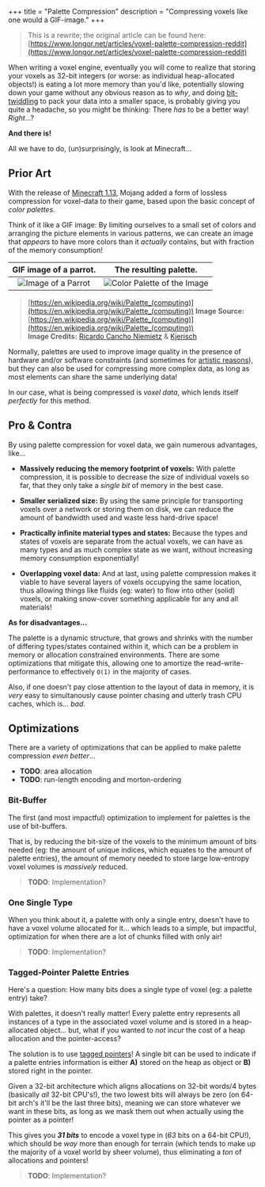 +++
title = "Palette Compression"
description = "Compressing voxels like one would a GIF-image."
+++

> This is a rewrite; the original article can be found here: [https://www.longor.net/articles/voxel-palette-compression-reddit](https://www.longor.net/articles/voxel-palette-compression-reddit)

When writing a voxel engine, eventually you will come to realize that storing your voxels as 32-bit integers (or worse: as individual heap-allocated objects!) is eating a lot more memory than you'd like, potentially slowing down your game without any obvious reason as to *why*, and doing [bit-twiddling](https://graphics.stanford.edu/~seander/bithacks.html) to pack your data into a smaller space, is probably giving you quite a headache, so you might be thinking: There *has* to be a better way! *Right*...?

**And there is!**

All we have to do, (un)surprisingly, is look at Minecraft...

## Prior Art

With the release of [Minecraft 1.13](https://minecraft.fandom.com/wiki/Java_Edition_1.13#Blocks_2), Mojang added a form of lossless compression for voxel-data to their game, based upon the basic concept of *color palettes*.

Think of it like a GIF image: By limiting ourselves to a small set of colors and arranging the picture elements in various patterns, we can create an image that *appears* to have more colors than it *actually* contains, but with fraction of the memory consumption!

| GIF image of a parrot. | The resulting palette. |
|:-:|:-:|
| ![Image of a Parrot](https://upload.wikimedia.org/wikipedia/commons/d/d7/RGB_24bits_palette_sample_image.jpg) | ![Color Palette of the Image](https://upload.wikimedia.org/wikipedia/commons/0/05/Sample_Image_RGB_Cube.gif) |

> [https://en.wikipedia.org/wiki/Palette_(computing)](https://en.wikipedia.org/wiki/Palette_(computing))
> **Image Source:** [https://en.wikipedia.org/wiki/Palette_(computing)](https://en.wikipedia.org/wiki/Palette_(computing))  
> **Image Credits:** [Ricardo Cancho Niemietz](https://en.wikipedia.org/wiki/User:Ricardo_Cancho_Niemietz) & [Kjerisch](https://commons.wikimedia.org/wiki/User:Kjerish)

Normally, palettes are used to improve image quality in the presence of hardware and/or software constraints (and sometimes for [artistic reasons](https://en.wikipedia.org/wiki/Pixel_art)), but they can also be used for compressing more complex data, as long as most elements can share the same underlying data!

In our case, what is being compressed is *voxel data*, which lends itself *perfectly* for this method.

## Pro & Contra

By using palette compression for voxel data, we gain numerous advantages, like...

- **Massively reducing the memory footprint of voxels:**
  With palette compression, it is possible to decrease the size of individual voxels so far,
  that they only take a *single bit* of memory in the best case.

- **Smaller serialized size:**
  By using the same principle for transporting voxels over a network or storing them on disk,
  we can reduce the amount of bandwidth used and waste less hard-drive space!

- **Practically infinite material types and states:**
  Because the types and states of voxels are separate from the actual voxels, we can have as many types and as much complex state as we want, without increasing memory consumption exponentially!

- **Overlapping voxel data:**
  And at last, using palette compression makes it viable to have several layers of voxels occupying the same location, thus allowing things like fluids (eg: water) to flow into other (solid) voxels, or making snow-cover something applicable for any and all materials!

**As for disadvantages...**

The palette is a dynamic structure, that grows and shrinks with the number of differing types/states contained within it, which can be a problem in memory or allocation constrained environments. There are some optimizations that mitigate this, allowing one to amortize the read-write-performance to effectively `O(1)` in the majority of cases.

Also, if one doesn't pay close attention to the layout of data in memory, it is *very* easy to simultanously cause pointer chasing and utterly trash CPU caches, which is... *bad*.

## Optimizations

There are a variety of optimizations that can be applied to make palette compression *even better*...

- **TODO**: area allocation
- **TODO**: run-length encoding and morton-ordering

### Bit-Buffer

The first (and most impactful) optimization to implement for palettes is the use of bit-buffers.

That is, by reducing the bit-size of the voxels to the minimum amount of bits needed (eg: the amount of unique indices, which equates to the amount of palette entries), the amount of memory needed to store large low-entropy voxel volumes is *massively* reduced.

> **TODO**: Implementation?

### One Single Type

When you think about it, a palette with only a single entry, doesn't have to have a voxel volume allocated for it... which leads to a simple, but impactful, optimization for when there are a lot of chunks filled with only air!

> **TODO**: Implementation?

### Tagged-Pointer Palette Entries

Here's a question: How many bits does a single type of voxel (eg: a palette entry) take?

With palettes, it doesn't really matter! Every palette entry represents all instances of a type in the associated voxel volume and is stored in a heap-allocated object... but, what if you wanted to *not* incur the cost of a heap allocation and the pointer-access?

The solution is to use [tagged pointers](https://en.wikipedia.org/wiki/Tagged_pointer)! A single bit can be used to indicate if a palette entries information is either **A)** stored on the heap as object or **B)** stored right in the pointer.

Given a 32-bit architecture which aligns allocations on 32-bit words/4 bytes (basically *all* 32-bit CPU's!), the two lowest bits will always be zero (on 64-bit arch's it'll be the last three bits), meaning we can store whatever we want in these bits, as long as we mask them out when actually using the pointer as a pointer!

This gives you ***31 bits*** to encode a voxel type in (*63* bits on a 64-bit CPU!), which should be *way* more than enough for terrain (which tends to make up the majority of a voxel world by sheer volume), thus eliminating a *ton* of allocations and pointers!

> **TODO**: Implementation?
